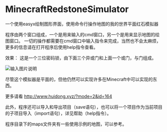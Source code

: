 # MinecraftRedstoneSimulator
一个使用easyx绘制图形界面，使用命令行操作地图的我的世界平面红石模拟器

程序由两个窗口组成，一个是用来输入的cmd窗口，另一个是用来显示地图的绘图窗口。
一切的操作都需要在cmd窗口中输入指令来完成，当然也不会太麻烦，更多的信息请在打开程序后使用help指令查看。


效果：
这是一个三位密码锁，由下面三个异或门和上面一个或门，与门组成。

![输入图片说明](http://www-x-huidong-x-xyz.img.abc188.com/ueditor/php/upload/image/20201005/1601900534670478.png "在这里输入图片标题")

尽管这个模拟器是平面的，但他仍然可以实现许多在Minecraft中可以实现的东西。

更多请看 http://www.huidong.xyz/?mode=2&id=164

此外，程序还可以导入和导出项目（save语句），也可以将一个项目作为当前项目的子项目导入（import语句），详见帮助（help指令）。

程序目录下的maps文件夹有一些使用示例的地图，可以参考。
